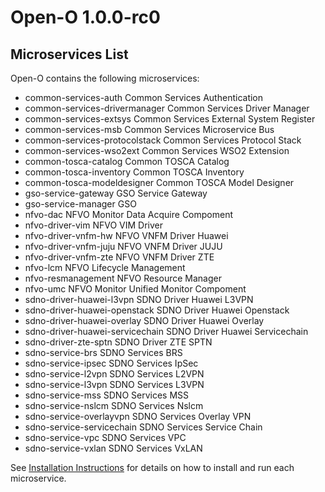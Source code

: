 # Open-O 1.0.0-rc0

## Microservices List

Open-O contains the following microservices:

  * common-services-auth                   Common Services Authentication
  * common-services-drivermanager          Common Services Driver Manager
  * common-services-extsys                 Common Services External System Register
  * common-services-msb                    Common Services Microservice Bus
  * common-services-protocolstack          Common Services Protocol Stack
  * common-services-wso2ext                Common Services WSO2 Extension
  * common-tosca-catalog                   Common TOSCA Catalog
  * common-tosca-inventory                 Common TOSCA Inventory
  * common-tosca-modeldesigner             Common TOSCA Model Designer
  * gso-service-gateway                    GSO Service Gateway
  * gso-service-manager                    GSO
  * nfvo-dac                               NFVO Monitor Data Acquire Compoment
  * nfvo-driver-vim                        NFVO VIM Driver
  * nfvo-driver-vnfm-hw                    NFVO VNFM Driver Huawei
  * nfvo-driver-vnfm-juju                  NFVO VNFM Driver JUJU 
  * nfvo-driver-vnfm-zte                   NFVO VNFM Driver ZTE
  * nfvo-lcm                               NFVO Lifecycle Management
  * nfvo-resmanagement                     NFVO Resource Manager
  * nfvo-umc                               NFVO Monitor Unified Monitor Compoment
  * sdno-driver-huawei-l3vpn               SDNO Driver Huawei L3VPN
  * sdno-driver-huawei-openstack           SDNO Driver Huawei Openstack
  * sdno-driver-huawei-overlay             SDNO Driver Huawei Overlay
  * sdno-driver-huawei-servicechain        SDNO Driver Huawei Servicechain
  * sdno-driver-zte-sptn                   SDNO Driver ZTE SPTN
  * sdno-service-brs                       SDNO Services BRS
  * sdno-service-ipsec                     SDNO Services IpSec
  * sdno-service-l2vpn                     SDNO Services L2VPN
  * sdno-service-l3vpn                     SDNO Services L3VPN
  * sdno-service-mss                       SDNO Services MSS
  * sdno-service-nslcm                     SDNO Services Nslcm
  * sdno-service-overlayvpn                SDNO Services Overlay VPN
  * sdno-service-servicechain              SDNO Services Service Chain
  * sdno-service-vpc                       SDNO Services VPC
  * sdno-service-vxlan                     SDNO Services VxLAN


See [Installation Instructions][0] for details on how to install and run each microservice.

[0]: https://wiki.open-o.org/view/Installation_Instructions
